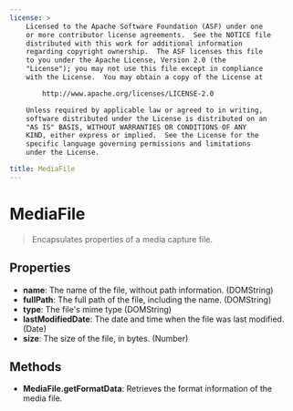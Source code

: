 ```yaml
---
license: >
    Licensed to the Apache Software Foundation (ASF) under one
    or more contributor license agreements.  See the NOTICE file
    distributed with this work for additional information
    regarding copyright ownership.  The ASF licenses this file
    to you under the Apache License, Version 2.0 (the
    "License"); you may not use this file except in compliance
    with the License.  You may obtain a copy of the License at

        http://www.apache.org/licenses/LICENSE-2.0

    Unless required by applicable law or agreed to in writing,
    software distributed under the License is distributed on an
    "AS IS" BASIS, WITHOUT WARRANTIES OR CONDITIONS OF ANY
    KIND, either express or implied.  See the License for the
    specific language governing permissions and limitations
    under the License.

title: MediaFile
---
```


MediaFile
=========

> Encapsulates properties of a media capture file.

Properties
----------

- __name__: The name of the file, without path information. (DOMString)
- __fullPath__: The full path of the file, including the name. (DOMString)
- __type__: The file's mime type (DOMString)
- __lastModifiedDate__: The date and time when the file was last modified. (Date)
- __size__: The size of the file, in bytes. (Number)

Methods
-------

- __MediaFile.getFormatData__: Retrieves the format information of the media file.
